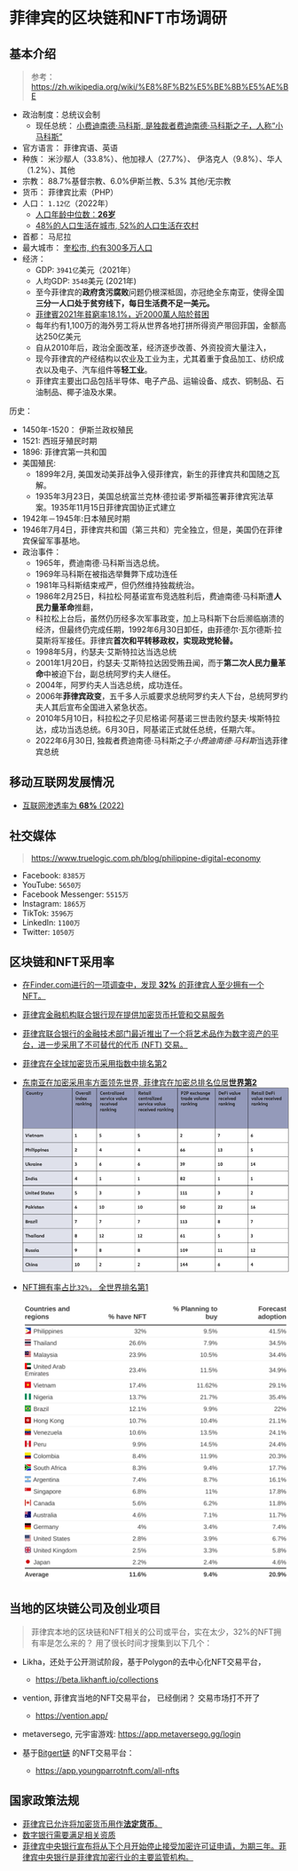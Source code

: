 # 菲律宾的区块链和NFT市场调研

## 基本介绍

> 参考： https://zh.wikipedia.org/wiki/%E8%8F%B2%E5%BE%8B%E5%AE%BE


- 政治制度：总统议会制
  - 现任总统： [小费迪南德·马科斯, 是独裁者费迪南德·马科斯之子，人称“小马科斯”](https://zh.wikipedia.org/wiki/%E5%B0%8F%E8%B4%B9%E8%BF%AA%E5%8D%97%E5%BE%B7%C2%B7%E9%A9%AC%E7%A7%91%E6%96%AF)
- 官方语言： 菲律宾语、英语
- 种族：	米沙鄢人（33.8%）、他加禄人（27.7%）、 伊洛克人（9.8%）、华人（1.2%）、其他
- 宗教： 88.7%基督宗教、6.0%伊斯兰教、5.3% 其他/无宗教
- 货币： 菲律宾比索（PHP）
- 人口： `1.12亿`（2022年）
  - [人口年龄中位数：**26岁**](https://zh.zhujiworld.com/ph/)
  - [48%的人口生活在城市, 52%的人口生活在农村](https://data.worldbank.org.cn/indicator/SP.URB.TOTL.IN.ZS?locations=PH)
- 首都： 马尼拉
- 最大城市： [奎松市, 约有300多万人口](https://zh.wikipedia.org/wiki/%E5%A5%8E%E6%9D%BE%E5%B8%82)
- 经济：
  - GDP: `3941亿`美元（2021年）
  - 人均GDP: `3548`美元 (2021年)
  - 至今菲律宾的**政府贪污腐败**问题仍根深柢固，亦冠绝全东南亚，使得全国**三分一人口处于贫穷线下，每日生活费不足一美元。**
  - [菲律賓2021年貧窮率18.1%，近2000萬人陷於貧困](https://www.moneydj.com/kmdj/news/newsviewer.aspx?a=81bab7c1-0da0-4657-8d99-ab2c6a1687a0)
  - 每年约有1,100万的海外劳工将从世界各地打拼所得资产带回菲国，金额高达250亿美元
  - 自从2010年后，政治全面改革，经济逐步改善、外资投资大量注入，
  - 现今菲律宾的产经结构以农业及工业为主，尤其着重于食品加工、纺织成衣以及电子、汽车组件等**轻工业**。
  - 菲律宾主要出口品包括半导体、电子产品、运输设备、成衣、铜制品、石油制品、椰子油及水果。

历史：

- 1450年-1520： 伊斯兰政权殖民
- 1521: 西班牙殖民时期
- 1896: 菲律宾第一共和国
- 美国殖民:
  - 1899年2月, 美国发动美菲战争入侵菲律宾，新生的菲律宾共和国随之瓦解。
  - 1935年3月23日，美国总统富兰克林·德拉诺·罗斯福签署菲律宾宪法草案。1935年11月15日菲律宾国协正式建立
- 1942年－1945年:日本殖民时期
- 1946年7月4日，菲律宾共和国（第三共和）完全独立，但是，美国仍在菲律宾保留军事基地。
- 政治事件：
  - 1965年，费迪南德·马科斯当选总统。
  - 1969年马科斯在被指选举舞弊下成功连任
  - 1981年马科斯结束戒严，但仍然维持独裁统治。
  - 1986年2月25日，科拉松·阿基诺宣布竞选胜利后，费迪南德·马科斯遭**人民力量革命**推翻，
  - 科拉松上台后，虽然仍历经多次军事政变，加上马科斯下台后濒临崩溃的经济，但最终仍完成任期，1992年6月30日卸任，由菲德尔·瓦尔德斯·拉莫斯将军接任。菲律宾**首次和平转移政权，实现政党轮替。**
  - 1998年5月，约瑟夫·艾斯特拉达当选总统
  - 2001年1月20日，约瑟夫·艾斯特拉达因受贿丑闻，而于**第二次人民力量革命**中被迫下台，副总统阿罗约夫人继任。
  - 2004年，阿罗约夫人当选总统，成功连任。
  - 2006年**菲律宾政变**，五千多人示威要求总统阿罗约夫人下台，总统阿罗约夫人其后宣布全国进入紧急状态。
  - 2010年5月10日，科拉松之子贝尼格诺·阿基诺三世击败约瑟夫·埃斯特拉达，成功当选总统。6月30日，阿基诺正式就任总统，任期六年。
  - 2022年6月30日, 独裁者费迪南德·马科斯之子*小费迪南德·马科斯*当选菲律宾总统


## 移动互联网发展情况

- [互联网渗透率为 **68%** (2022)](https://www.truelogic.com.ph/blog/philippine-digital-economy)

## 社交媒体

> https://www.truelogic.com.ph/blog/philippine-digital-economy

- Facebook: `8385万`
- YouTube: `5650万`
- Facebook Messenger:  `5515万`
- Instagram: `1865万`
- TikTok: `3596万`
- LinkedIn: `1100万`
- Twitter: `1050万`

## 区块链和NFT采用率

- [在Finder.com进行的一项调查中，发现 **32%** 的菲律宾人至少拥有一个 NFT。](https://p2enews.com/news/philippines-leads-the-world-in-nft-ownership-the-takedown/)
- [菲律宾金融机构联合银行现在提供加密货币托管和交易服务](https://news.bitcoin.com/philippines-financial-institution-unionbank-now-provides-crypto-custody-and-trading-services/)
- [菲律宾联合银行的金融技术部门最近推出了一个将艺术品作为数字资产的平台，进一步采用了不可替代的代币 (NFT) 交易。](https://business.inquirer.net/368579/unionbank-unit-pushed-nft-trading)
- [菲律宾在全球加密货币采用指数中排名第2](https://www.bworldonline.com/infographics/2022/10/24/482406/philippines-places-2nd-in-the-global-crypto-adoption-index/)

- [东南亚在加密采用率方面领先世界, 菲律宾在加密总排名位居**世界第2**](https://www.coindesk.com/layer2/2022/10/25/chainalysis-report-vietnam-cryptocurrency-adoption/)
![](../imgs/philippines.png)

- [NFT拥有率占比`32%`， 全世界排名第1](https://p2enews.com/news/philippines-leads-the-world-in-nft-ownership-the-takedown/)

    ![](../imgs/nft-adoption.webp)
## 当地的区块链公司及创业项目

> 菲律宾本地的区块链和NFT相关的公司或平台，实在太少，32%的NFT拥有率是怎么来的？ 用了很长时间才搜集到以下几个：

- Likha，还处于公开测试阶段，基于Polygon的去中心化NFT交易平台，
  - https://beta.likhanft.io/collections

- vention, 菲律宾当地的NFT交易平台， 已经倒闭？ 交易市场打不开了
  - https://vention.app/
- metaversego, 元宇宙游戏: https://app.metaversego.gg/login

- 基于[Bitgert链](https://bitgert.com/) 的NFT交易平台：
  - https://app.youngparrotnft.com/all-nfts



## 国家政策法规

- [菲律宾已允许将加密货币用作**法定货币**。](https://stratsea.com/optimism-tempered-with-reasonable-caution-the-state-of-philippine-cryptocurrency-regulations/)
- [数字银行需要满足相关资质](https://stratsea.com/optimism-tempered-with-reasonable-caution-the-state-of-philippine-cryptocurrency-regulations/)
- [菲律宾中央银行宣布将从下个月开始停止接受加密许可证申请，为期三年。菲律宾中央银行是菲律宾加密行业的主要监管机构。](https://news.bitcoin.com/philippines-will-stop-accepting-crypto-license-applications-for-3-years-regulator-says/)